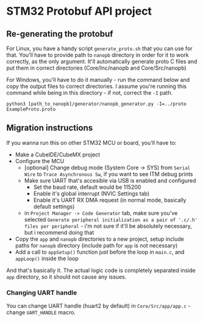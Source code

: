 # STM32 Protobuf API project

## Re-generating the protobuf

For Linux, you have a handy script `generate_proto.sh` that you can use for that. You'll have to provide path to `nanopb` directory in order for it to work correctly, as the only argument. It'll automatically generate proto C files and put them in correct directories (Core/Inc/nanopb and Core/Src/nanopb)

For Windows, you'll have to do it manually - run the command below and copy the output files to correct directories. I assume you're running this command while being in this directory - if not, correct the `-I` path.

`python3 [path_to_nanopb]/generator/nanopb_generator.py -I=../proto ExampleProto.proto`

## Migration instructions

If you wanna run this on other STM32 MCU or board, you'll have to:

- Make a CubeIDE/CubeMX project
- Configure the MCU
  - [optional] Change debug mode (System Core -> SYS) from `Serial Wire` to `Trace Asynchronous Sw`, if you want to see ITM debug prints
  - Make sure UART that's accesible via USB is enabled and configured
    - Set the baud rate, default would be 115200
    - Enable it's global interrupt (NVIC Settings tab)
    - Enable it's UART RX DMA request (in normal mode, basically default settings)
  - in `Project Manager -> Code Generator` tab, make sure you've selected `Generate peripheral initialization as a pair of '.c/.h' files per peripheral` - i'm not sure if it'll be absolutely necessary, but i recommend doing that
- Copy the `app` and `nanopb` directories to a new project, setup include paths for `nanopb` directory (include path for `app` is not necessary)
- Add a call to `appSetup()` function just before the loop in `main.c`, and `appLoop()` inside the loop

And that's basically it. The actual logic code is completely separated inside `app` directory, so it should not cause any issues.

### Changing UART handle

You can change UART handle (huart2 by default) in `Core/Src/app/app.c` - change `UART_HANDLE` macro.
